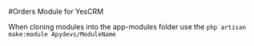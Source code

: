 #Orders Module for YesCRM

When cloning modules into the app-modules folder  use the ```php artisan make:module Apydevs/ModuleName```
